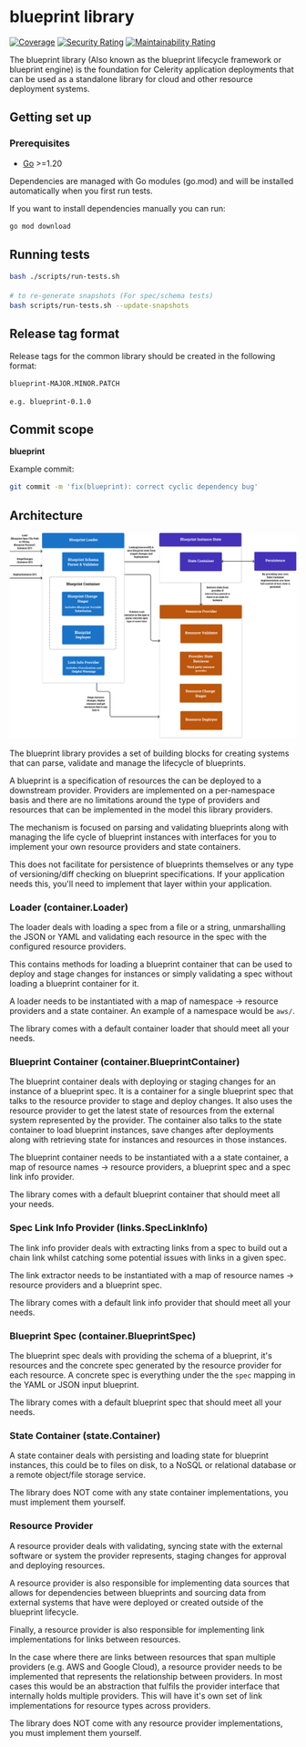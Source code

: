 # blueprint library

[![Coverage](https://sonarcloud.io/api/project_badges/measure?project=two-hundred_celerity-blueprint&metric=coverage)](https://sonarcloud.io/summary/new_code?id=two-hundred_celerity-blueprint)
[![Security Rating](https://sonarcloud.io/api/project_badges/measure?project=two-hundred_celerity-blueprint&metric=security_rating)](https://sonarcloud.io/summary/new_code?id=two-hundred_celerity-blueprint)
[![Maintainability Rating](https://sonarcloud.io/api/project_badges/measure?project=two-hundred_celerity-blueprint&metric=sqale_rating)](https://sonarcloud.io/summary/new_code?id=two-hundred_celerity-blueprint)

The blueprint library (Also known as the blueprint lifecycle framework or blueprint engine) is the foundation for Celerity application deployments that can be used as a standalone library for cloud and other resource deployment systems.

## Getting set up

### Prerequisites

- [Go](https://golang.org/dl/) >=1.20

Dependencies are managed with Go modules (go.mod) and will be installed automatically when you first
run tests.

If you want to install dependencies manually you can run:

```bash
go mod download
```

## Running tests

```bash
bash ./scripts/run-tests.sh

# to re-generate snapshots (For spec/schema tests)
bash scripts/run-tests.sh --update-snapshots
```

## Release tag format

Release tags for the common library should be created in the following format:

```
blueprint-MAJOR.MINOR.PATCH

e.g. blueprint-0.1.0
```

## Commit scope

**blueprint**

Example commit:

```bash
git commit -m 'fix(blueprint): correct cyclic dependency bug'
```

## Architecture

![blueprint architecture](./assets/BlueprintArchitectureOverview.png)

The blueprint library provides a set of building blocks for creating systems
that can parse, validate and manage the lifecycle of blueprints.

A blueprint is a specification of resources the can be deployed to a downstream provider.
Providers are implemented on a per-namespace basis and there are no limitations around the type
of providers and resources that can be implemented in the model this library providers.

The mechanism is focused on parsing and validating blueprints along with managing the life cycle
of blueprint instances with interfaces for you to implement your own resource providers
and state containers.

This does not facilitate for persistence of blueprints themselves or any type of versioning/diff checking
on blueprint specifications. If your application needs this, you'll need to implement that layer within your application.

### Loader (container.Loader)

The loader deals with loading a spec from a file or a string, unmarshalling the JSON or YAML
and validating each resource in the spec with the configured resource providers.

This contains methods for loading a blueprint container that can be used to deploy
and stage changes for instances or simply validating a spec without loading a blueprint container for it.

A loader needs to be instantiated with a map of namespace -> resource providers and a state container.
An example of a namespace would be `aws/`.

The library comes with a default container loader that should meet all your needs.

### Blueprint Container (container.BlueprintContainer)

The blueprint container deals with deploying or staging changes for an instance of a blueprint spec.
It is a container for a single blueprint spec that talks to the resource provider to stage and deploy changes.
It also uses the resource provider to get the latest state of resources from the external system represented
by the provider.
The container also talks to the state container to load blueprint instances, save changes after deployments
along with retrieving state for instances and resources in those instances.

The blueprint container needs to be instantiated with a a state container, a map of resource names -> resource providers, a blueprint spec
and a spec link info provider.

The library comes with a default blueprint container that should meet all your needs.

### Spec Link Info Provider (links.SpecLinkInfo)

The link info provider deals with extracting links from a spec to build out a chain link whilst catching some potential issues
with links in a given spec.

The link extractor needs to be instantiated with a map of resource names -> resource providers and a blueprint spec.

The library comes with a default link info provider that should meet all your needs.

### Blueprint Spec (container.BlueprintSpec)

The blueprint spec deals with providing the schema of a blueprint, it's resources and the concrete spec generated
by the resource provider for each resource. A concrete spec is everything under the the `spec` mapping in the
YAML or JSON input blueprint.

The library comes with a default blueprint spec that should meet all your needs.

### State Container (state.Container)

A state container deals with persisting and loading state for blueprint instances, this could be to files on disk, to a NoSQL or relational database or a remote object/file storage service.

The library does NOT come with any state container implementations, you must implement them yourself.

### Resource Provider

A resource provider deals with validating, syncing state with the external software or system the provider represents, staging changes for approval
and deploying resources.

A resource provider is also responsible for implementing data sources that allows for dependencies between blueprints and sourcing data from external systems that have were deployed or created outside of the blueprint lifecycle.

Finally, a resource provider is also responsible for implementing link implementations for links between resources.

In the case where there are links between resources that span multiple providers (e.g. AWS and Google Cloud), a resource provider needs to be implemented that represents the relationship between providers. In most cases this would be an abstraction that fulfils the provider interface that internally holds multiple providers. This will have it's own set of link implementations for resource types across providers.

The library does NOT come with any resource provider implementations, you must implement them yourself.
